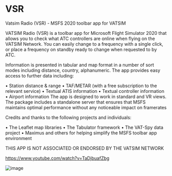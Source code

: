 # VSR
Vatsim Radio (VSR) - MSFS 2020 toolbar app for VATSIM

VATSIM Radio (VSR) is a toolbar app for Microsoft Flight Simulator 2020 that allows you to check what ATC controllers are online when flying on the VATSIM Network. You can easily change to a frequency with a single click, or place a frequency on standby ready to change when requested to by ATC. 

Information is presented in tabular and map format in a number of sort modes including distance, country, alphanumeric. The app provides easy access to further data including:

•	Station distance & range
•	TAF/METAR (with a free subscription to the relevant service)
•	Textual ATIS information
•	Textual controller information
•	Airport information
The app is designed to work in standard and VR views. The package includes a standalone server that ensures that MSFS maintains optimal performance without any noticeable impact on framerates 

Credits and thanks to the following projects and individuals:

•	The Leaflet map libraries 
•	The Tabulator framework
•	The VAT-Spy data project
•	Maximus and others for helping simplify the MSFS toolbar app environment 

THIS APP IS NOT ASSOCIATED OR ENDORSED BY THE VATSIM NETWORK

https://www.youtube.com/watch?v=TaDjbuafZbg

![image](https://user-images.githubusercontent.com/4178804/178269848-a3251685-df7a-48d9-a8a9-082998d83012.png)
